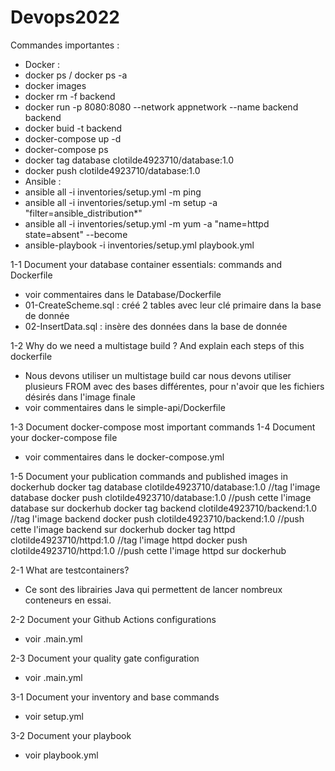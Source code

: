 # Devops2022

Commandes importantes : 
- Docker :
 - docker ps / docker ps -a
 - docker images
 - docker rm -f backend
 - docker run -p 8080:8080 --network appnetwork --name backend backend
 - docker buid -t backend
 - docker-compose up -d
 - docker-compose ps
 - docker tag database clotilde4923710/database:1.0
 - docker push clotilde4923710/database:1.0
- Ansible :
 - ansible all -i inventories/setup.yml -m ping
 - ansible all -i inventories/setup.yml -m setup -a "filter=ansible_distribution*"
 - ansible all -i inventories/setup.yml -m yum -a "name=httpd state=absent" --become
 - ansible-playbook -i inventories/setup.yml playbook.yml

1-1 Document your database container essentials: commands and Dockerfile
- voir commentaires dans le Database/Dockerfile
- 01-CreateScheme.sql : créé 2 tables avec leur clé primaire dans la base de donnée
- 02-InsertData.sql : insère des données dans la base de donnée

1-2 Why do we need a multistage build ? And explain each steps of this dockerfile
- Nous devons utiliser un multistage build car nous devons utiliser plusieurs FROM avec des bases différentes, pour n'avoir que les fichiers désirés dans l'image finale
- voir commentaires dans le simple-api/Dockerfile

1-3 Document docker-compose most important commands
1-4 Document your docker-compose file
- voir commentaires dans le docker-compose.yml
 
1-5 Document your publication commands and published images in dockerhub
docker tag database clotilde4923710/database:1.0 //tag l'image database
docker push clotilde4923710/database:1.0 //push cette l'image database sur dockerhub
docker tag backend clotilde4923710/backend:1.0 //tag l'image backend
docker push clotilde4923710/backend:1.0 //push cette l'image backend sur dockerhub
docker tag httpd clotilde4923710/httpd:1.0 //tag l'image httpd
docker push clotilde4923710/httpd:1.0 //push cette l'image httpd sur dockerhub

2-1 What are testcontainers?
- Ce sont des librairies Java qui permettent de lancer nombreux conteneurs en essai.

2-2 Document your Github Actions configurations
- voir .main.yml

2-3 Document your quality gate configuration
- voir .main.yml

3-1 Document your inventory and base commands
- voir setup.yml

3-2 Document your playbook
- voir playbook.yml
